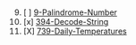 #

9. [ ] [9-Palindrome-Number](./9-Palindrome-Number)
394. [x] [394-Decode-String](./394-Decode-String)
739. [X] [739-Daily-Temperatures](./739-Daily-Temperatures)